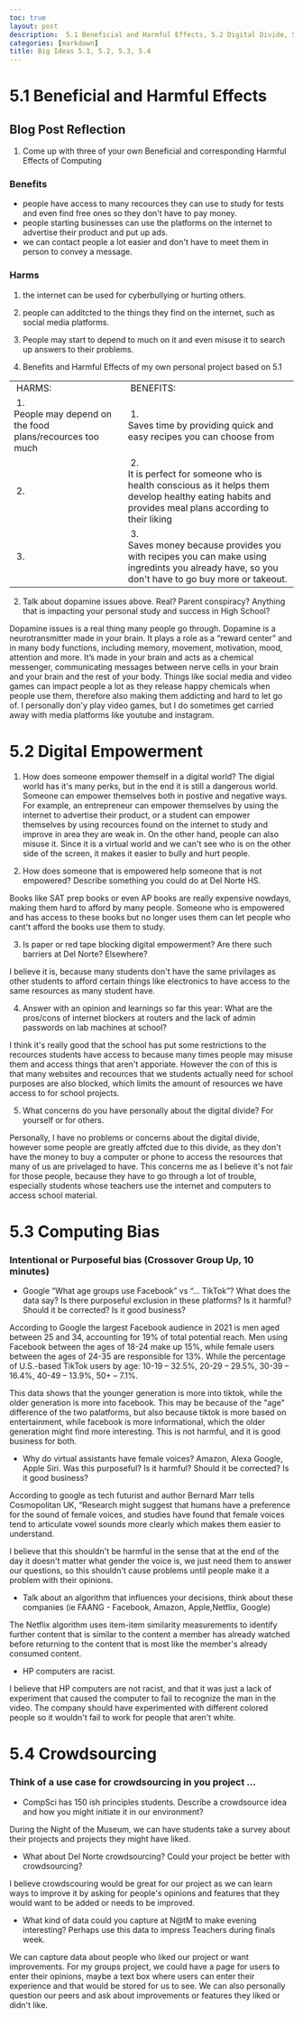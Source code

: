```yaml
---
toc: true
layout: post
description:  5.1 Beneficial and Harmful Effects, 5.2 Digital Divide, 5.3 Computing Bias, 5.4 Crowdsourcing
categories: [markdown]
title: Big Ideas 5.1, 5.2, 5.3, 5.4
---
```



# 5.1 Beneficial and Harmful Effects
## Blog Post Reflection

1. Come up with three of your own Beneficial and corresponding Harmful Effects of Computing
### Benefits
- people have access to many recources they can use to study for tests and even find free ones so they don't have to pay money.
- people starting businesses can use the platforms on the internet to advertise their product and put up ads.
- we can contact people a lot easier and don't have to meet them in person to convey a message.
### Harms
1. the internet can be used for cyberbullying or hurting others.
2. people can additcted to the things they find on the internet, such as social media platforms.
3. People may start to depend to much on it and even misuse it to search up answers to their problems.



2. Benefits and Harmful Effects of my own personal project based on 5.1

<table>
<tbody>
<tr style="height: 23px;">
<td style="height: 23px;">&nbsp;HARMS:</td>
<td style="height: 23px;">&nbsp;BENEFITS:</td>
</tr>
<tr style="height: 63px;">
<td style="height: 63px;">&nbsp;1.
<div>
<div>People may depend on the food plans/recources too much</div>
</div>
</td>
<td style="height: 63px;">&nbsp;1.
<div>
<div>Saves time by providing quick and easy recipes you can choose from</div>
</div>
</td>
</tr>
<tr style="height: 23.5px;">
<td style="height: 23.5px;">&nbsp;2.</td>
<td style="height: 23.5px;">&nbsp;2.&nbsp;
<div>
<div>It is perfect for someone who is health conscious as it helps them develop healthy eating habits and provides meal plans according to their liking</div>
</div>
</td>
</tr>
<tr style="height: 23px;">
<td style="height: 23px;">&nbsp;3.</td>
<td style="height: 23px;">&nbsp;3.&nbsp;
<div>
<div>Saves money because provides you with recipes you can make using ingredints you already have, so you don't have to go buy more or takeout.</div>
</div>
</td>
</tr>
</tbody>
</table>



2. Talk about dopamine issues above. Real? Parent conspiracy? Anything that is impacting your personal study and success in High School?

Dopamine issues is a real thing many people go through. Dopamine is a neurotransmitter made in your brain. It plays a role as a “reward center” and in many body functions, including memory, movement, motivation, mood, attention and more. It’s made in your brain and acts as a chemical messenger, communicating messages between nerve cells in your brain and your brain and the rest of your body. Things like social media and video games can impact people a lot as they release happy chemicals when people use them, therefore also making them addicting and hard to let go of. I personally don'y play video games, but I do sometimes get carried away with media platforms like youtube and instagram.



# 5.2 Digital Empowerment
1. How does someone empower themself in a digital world?
The digial world has it's many perks, but in the end it is still a dangerous world. Someone can empower themselves both in postive and negative ways. For example, an entrepreneur can empower themselves by using the internet to advertise their product, or a student can empower themselves by using recources found on the internet to study and improve in area they are weak in. On the other hand, people can also misuse it. Since it is a virtual world and we can't see who is on the other side of the screen, it makes it easier to bully and hurt people.

2. How does someone that is empowered help someone that is not empowered? Describe something you could do at Del Norte HS.

Books like SAT prep books or even AP books are really expensive nowdays, making them hard to afford by many people. Someone who is empowered and has access to these books but no longer uses them can let people who cant't afford the books use them to study.

3. Is paper or red tape blocking digital empowerment? Are there such barriers at Del Norte? Elsewhere?

I believe it is, because many students don't have the same privilages as other students to afford certain things like electronics to have access to the same resources as many student have.

4. Answer with an opinion and learnings so far this year: What are the pros/cons of internet blockers at routers and the lack of admin passwords on lab machines at school?

I think it's really good that the school has put some restrictions to the recources students have access to because many times people may misuse them and access things that aren't apporiate. However the con of this is that many websites and recources that we students actually need for school purposes are also blocked, which limits the amount of resources we have access to for school projects.

5. What concerns do you have personally about the digital divide? For yourself or for others.

Personally, I have no problems or concerns about the digital divide, however some people are greatly affcted due to this divide, as they don't have the money to buy a computer or phone to access the resources that many of us are privelaged to have. This concerns me as I believe it's not fair for those people, because they have to go through a lot of trouble, especially students whose teachers use the internet and computers to access school material. 


# 5.3 Computing Bias

### Intentional or Purposeful bias (Crossover Group Up, 10 minutes)
- Google “What age groups use Facebook” vs “… TikTok”? What does the data say? Is there purposeful exclusion in these platforms? Is it harmful? Should it be corrected? Is it good business?

According to Google the largest Facebook audience in 2021 is men aged between 25 and 34, accounting for 19% of total potential reach. Men using Facebook between the ages of 18-24 make up 15%, while female users between the ages of 24-35 are responsible for 13%. While the percentage of U.S.-based TikTok users by age: 10-19 – 32.5%, 20-29 – 29.5%, 30-39 – 16.4%, 40-49 – 13.9%, 50+ – 7.1%.

This data shows that the younger generation is more into tiktok, while the older generation is more into facebook. This may be because of the "age" difference of the two palatforms, but also because tiktok is more based on entertainment, while facebook is more informational, which the older generation might find more interesting. This is not harmful, and it is good business for both.

- Why do virtual assistants have female voices? Amazon, Alexa Google, Apple Siri. Was this purposeful? Is it harmful? Should it be corrected? Is it good business?

According to google as tech futurist and author Bernard Marr tells Cosmopolitan UK, “Research might suggest that humans have a preference for the sound of female voices, and studies have found that female voices tend to articulate vowel sounds more clearly which makes them easier to understand.

I believe that this shouldn't be harmful in the sense that at the end of the day it doesn't matter what gender the voice is, we just need them to answer our questions, so this shouldn't cause problems until people make it a problem with their opinions.

- Talk about an algorithm that influences your decisions, think about these companies (ie FAANG - Facebook, Amazon, Apple,Netflix, Google) 

The Netflix algorithm uses item-item similarity measurements to identify further content that is similar to the content a member has already watched before returning to the content that is most like the member's already consumed content.

-  HP computers are racist.

I believe that HP computers are not racist, and that it was just a lack of experiment that caused the computer to fail to recognize the man in the video. The company should have experimented with different colored people so it wouldn't fail to work for people that aren't white. 

# 5.4 Crowdsourcing
### Think of a use case for crowdsourcing in you project …
- CompSci has 150 ish principles students. Describe a crowdsource idea and how you might initiate it in our environment?

During the Night of the Museum, we can have students take a survey about their projects and projects they might have liked.
- What about Del Norte crowdsourcing? Could your project be better with crowdsourcing?

I believe crowdscouring would be great for our project as we can learn ways to improve it by asking for people's opinions and features that they would want to be added or needs to be improved.

- What kind of data could you capture at N@tM to make evening interesting? Perhaps use this data to impress Teachers during finals week.

We can capture data about people who liked our project or want improvements. For my groups project, we could have a page for users to enter their opinions, maybe a text box where users can enter their experience and that would be stored for us to see. We can also personally question our peers and ask about improvements or features they liked or didn't like.